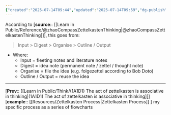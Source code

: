 ```yaml
---
{"created":"2025-07-14T09:44","updated":"2025-07-14T09:59","dg-publish":true,"dg-path":"Think/(1A1D1A) Flow of zettelkasten.md","permalink":"/think/1-a1-d1-a-flow-of-zettelkasten/","dgPassFrontmatter":true,"noteIcon":"1"}
---
```


According to [**source**:: [[Learn in Public/Reference/@zhaoCompassZettelkastenThinking\|@zhaoCompassZettelkastenThinking]]], this goes from:
> Input > Digest > Organise > Outline / Output 

- Where: 
	- Input = fleeting notes and literature notes 
	- Digest = idea note (permanent note / zettel / thought note)
	- Organise = file the idea (e.g. folgezettel according to Bob Doto)
	- Outline / Output = reuse the idea 

--- 

[**Prev**:: [[Learn in Public/Think/(1A1D1) The act of zettelkasten is associative in thinking\|(1A1D1) The act of zettelkasten is associative in thinking]]]
[**example**:: [[Resources/Zettelkasten Process\|Zettelkasten Process]] ] my specific process as a series of flowcharts